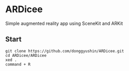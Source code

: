 # ARDicee
Simple augmented reality app using SceneKit and ARKit

## Start
```
git clone https://github.com/donggyushin/ARDicee.git
cd ARDicee/ARDicee
xed .
command + R
```
